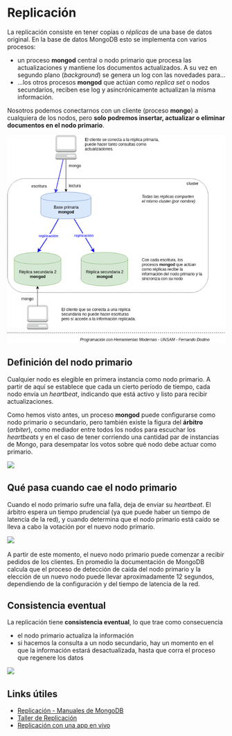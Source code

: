 # Replicación

La replicación consiste en tener copias o _réplicas_ de una base de datos original. En la base de datos MongoDB esto se implementa con varios procesos:

* un proceso **mongod** central o nodo primario que procesa las actualizaciones y mantiene los documentos actualizados. A su vez en segundo plano (_background_) se genera un log con las novedades para...
* ...los otros procesos **mongod** que actúan como _replica set_ o nodos secundarios, reciben ese log y asincrónicamente actualizan la misma información.

Nosotros podemos conectarnos con un cliente (proceso **mongo**) a cualquiera de los nodos, pero **solo podremos insertar, actualizar o eliminar documentos en el nodo primario**.

![](../images/replication/replication-01-base-3.png)


## Definición del nodo primario

Cualquier nodo es elegible en primera instancia como nodo primario. A partir de aquí se establece que cada un cierto período de tiempo, cada nodo envía un _heartbeat_, indicando que está activo y listo para recibir actualizaciones.

Como hemos visto antes, un proceso **mongod** puede configurarse como nodo primario o secundario, pero también existe la figura del **árbitro** (_arbiter_), como mediador entre todos los nodos para escuchar los _heartbeats_ y en el caso de tener corriendo una cantidad par de instancias de Mongo, para desempatar los votos sobre qué nodo debe actuar como primario.

![](../../images/replication/replicacionConArbitro.svg)

## Qué pasa cuando cae el nodo primario

Cuando el nodo primario sufre una falla, deja de enviar su _heartbeat_. El árbitro espera un tiempo prudencial (ya que puede haber un tiempo de latencia de la red), y cuando determina que el nodo primario está caído se lleva a cabo la votación por el nuevo nodo primario.

![](../../images/replication/replicacionCaidaPrimario.svg)

A partir de este momento, el nuevo nodo primario puede comenzar a recibir pedidos de los clientes. En promedio la documentación de MongoDB calcula que el proceso de detección de caída del nodo primario y la elección de un nuevo nodo puede llevar aproximadamente 12 segundos, dependiendo de la configuración y del tiempo de latencia de la red.

## Consistencia eventual

La replicación tiene **consistencia eventual**, lo que trae como consecuencia

* el nodo primario actualiza la información
* si hacemos la consulta a un nodo secundario, hay un momento en el que la información estará desactualizada, hasta que corra el proceso que regenere los datos

![](../../images/replication/consistenciaEventual.jpg)

## Links útiles

* [Replicación - Manuales de MongoDB](https://docs.mongodb.com/manual/replication/)
* [Taller de Replicación](./replicacionTaller.md)
* [Replicación con una app en vivo](./replicacionApp.md)
